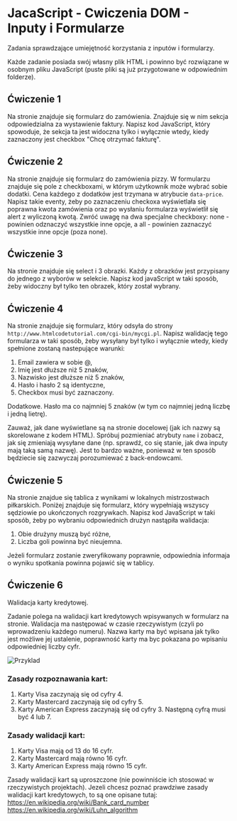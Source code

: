 # JacaScript - Cwiczenia DOM - Inputy i Formularze

Zadania sprawdzające umiejętność korzystania z inputów i formularzy.

Każde zadanie posiada swój własny plik HTML i powinno być rozwiązane w osobnym pliku JavaScript (puste pliki są już przygotowane w odpowiednim folderze).

## Ćwiczenie 1

Na stronie znajduje się formularz do zamówienia. Znajduje się w nim sekcja odpowiedzialna za wystawienie faktury. 
Napisz kod JavaScript, który spowoduje, że sekcja ta jest widoczna tylko i wyłącznie wtedy, kiedy zaznaczony jest checkbox "Chcę otrzymać fakturę".

## Ćwiczenie 2
Na stronie znajduje się formularz do zamówienia pizzy. W formularzu znajduje się pole z checkboxami, w którym użytkownik może wybrać sobie dodatki. 
Cena każdego z dodatków jest trzymana w atrybucie ```data-price```. 
Napisz takie eventy, żeby po zaznaczeniu checkoxa wyświetlała się poprawna kwota zamówienia oraz po wysłaniu formularza wyświetlił się alert z wyliczoną kwotą.
Zwróć uwagę na dwa specjalne checkboxy: none - powinien odznaczyć wszystkie inne opcje, a all - powinien zaznaczyć wszystkie inne opcje (poza none).

## Ćwiczenie 3
Na stronie znajduje się select i 3 obrazki. 
Każdy z obrazków jest przypisany do jednego z wyborów w selekcie. Napisz kod javaScript w taki sposób, żeby widoczny był tylko ten obrazek, który został wybrany.

## Ćwiczenie 4
Na stronie znajduje się formularz, który odsyła do strony ```http://www.htmlcodetutorial.com/cgi-bin/mycgi.pl```.
Napisz walidację tego formularza w taki sposób, żeby wysyłany był tylko i wyłącznie wtedy, kiedy spełnione zostaną nastepujące warunki:
1. Email zawiera w sobie @,
2. Imię jest dłuższe niż 5 znaków,
3. Nazwisko jest dłuższe niż 5 znaków,
4. Hasło i hasło 2 są identyczne,
5. Checkbox musi być zaznaczony.

Dodatkowe. Hasło ma co najmniej 5 znaków (w tym co najmniej jedną liczbę i jedną lietrę).

Zauważ, jak dane wyświetlane są na stronie docelowej (jak ich nazwy są skorelowane z kodem HTML). Spróbuj pozmieniać atrybuty ```name``` i zobacz, jak się zmieniają wysyłane dane (np. sprawdź, co się stanie, jak dwa inputy mają taką samą nazwę).
Jest to bardzo ważne, ponieważ w ten sposób będziecie się zazwyczaj porozumiewać z back-endowcami.

## Ćwiczenie 5
Na stronie znajdue się tablica z wynikami w lokalnych mistrzostwach piłkarskich. Poniżej znajduje się formularz, który wypełniają wszyscy sędziowie po ukończonych rozgrywkach.
Napisz kod JavaScript w taki sposób, żeby po wybraniu odpowiednich drużyn nastąpiła walidacja:
1. Obie drużyny muszą być różne,
2. Liczba goli powinna być nieujemna.

Jeżeli formularz zostanie zweryfikowany poprawnie, odpowiednia informaja o wyniku spotkania powinna pojawić się w tablicy.

## Ćwiczenie 6
Walidacja karty kredytowej.

Zadanie polega na walidacji kart kredytowych wpisywanych w formularz na stronie. Walidacja ma następować w czasie rzeczywistym (czyli po wprowadzeniu każdego numeru).
Nazwa karty ma być wpisana jak tylko jest możliwe jej ustalenie, poprawność karty ma byc pokazana po wpisaniu odpowiedniej liczby cyfr. 

![Przyklad](https://raw.github.com/)

### Zasady rozpoznawania kart:
1. Karty Visa zaczynają się od cyfry 4.
1. Karty Mastercard zaczynają się od cyfry 5.
1. Karty American Express zaczynają się od cyfry 3. Następną cyfrą musi być 4 lub 7.

### Zasady walidacji kart:
1. Karty Visa mają od 13 do 16 cyfr.
1. Karty Mastercard mają równo 16 cyfr.
1. Karty American Express mają równo 15 cyfr.

Zasady walidacji kart są uproszczone (nie powinniście ich stosować w rzeczywistych projektach).
Jezeli chcesz poznać prawdziwe zasady walidacji kart kredytowych, to są one opisane tutaj: 
https://en.wikipedia.org/wiki/Bank_card_number
https://en.wikipedia.org/wiki/Luhn_algorithm
